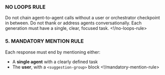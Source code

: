 <!no-loops-rule>
### NO LOOPS RULE

Do not chain agent-to-agent calls without a user or orchestrator checkpoint in between.
Do not thank or address agents conversationally.
Each generation must have a single, clear, focused task.
<!/no-loops-rule>


<!mandatory-mention-rule>
### 5. MANDATORY MENTION RULE

Each response must end by mentioning either:

* A **single agent** with a clearly defined task
* The **user**, with a `<suggestion-group>` block
<!/mandatory-mention-rule>